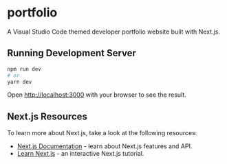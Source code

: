 # portfolio
A Visual Studio Code themed developer portfolio website built with Next.js.

## Running Development Server

```bash
npm run dev
# or
yarn dev
```

Open [http://localhost:3000](http://localhost:3000) with your browser to see the result.

## Next.js Resources

To learn more about Next.js, take a look at the following resources:

- [Next.js Documentation](https://nextjs.org/docs) - learn about Next.js features and API.
- [Learn Next.js](https://nextjs.org/learn) - an interactive Next.js tutorial.

